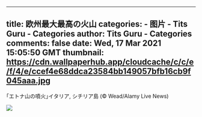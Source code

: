 
---
title: 欧州最大最高の火山
categories: 
    - 图片
    - Tits Guru - Categories
author: Tits Guru - Categories
comments: false
date: Wed, 17 Mar 2021 15:05:50 GMT
thumbnail: https://cdn.wallpaperhub.app/cloudcache/c/c/e/f/4/e/ccef4e68ddca23584bb149057bfb16cb9f045aaa.jpg
---

<div>   
<p>｢エトナ山の噴火｣イタリア, シチリア島 (© Wead/Alamy Live News)</p><img src="https://cdn.wallpaperhub.app/cloudcache/c/c/e/f/4/e/ccef4e68ddca23584bb149057bfb16cb9f045aaa.jpg" referrerpolicy="no-referrer">  
</div>
            